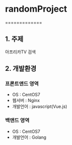 # randomProject
=============
## 1. 주제
아프리카TV 검색

## 2. 개발환경
### 프론트앤드 영역
- OS : CentOS7
- 웹서버 : Nginx
- 개발언어 : javascript(Vue.js)

### 백앤드 영역
- OS : CentOS7
- 개발언어 : Golang